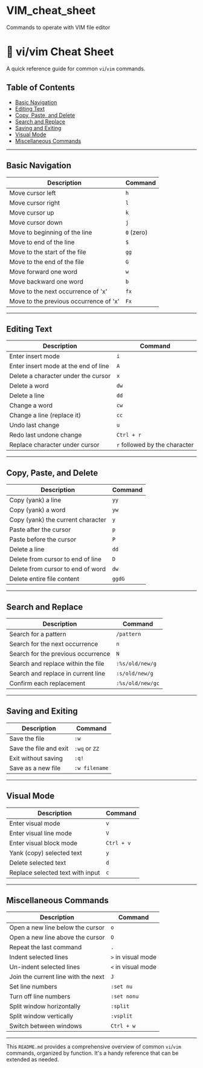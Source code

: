 # VIM_cheat_sheet
Commands to operate with  VIM file editor
# 📝 vi/vim Cheat Sheet

A quick reference guide for common `vi`/`vim` commands.

## Table of Contents
- [Basic Navigation](#basic-navigation)
- [Editing Text](#editing-text)
- [Copy, Paste, and Delete](#copy-paste-and-delete)
- [Search and Replace](#search-and-replace)
- [Saving and Exiting](#saving-and-exiting)
- [Visual Mode](#visual-mode)
- [Miscellaneous Commands](#miscellaneous-commands)

---

## Basic Navigation

| Description                            | Command         |
|----------------------------------------|-----------------|
| Move cursor left                       | `h`             |
| Move cursor right                      | `l`             |
| Move cursor up                         | `k`             |
| Move cursor down                       | `j`             |
| Move to beginning of the line          | `0` (zero)      |
| Move to end of the line                | `$`             |
| Move to the start of the file          | `gg`            |
| Move to the end of the file            | `G`             |
| Move forward one word                  | `w`             |
| Move backward one word                 | `b`             |
| Move to the next occurrence of 'x'     | `fx`            |
| Move to the previous occurrence of 'x' | `Fx`            |

---

## Editing Text

| Description                            | Command         |
|----------------------------------------|-----------------|
| Enter insert mode                      | `i`             |
| Enter insert mode at the end of line   | `A`             |
| Delete a character under the cursor    | `x`             |
| Delete a word                          | `dw`            |
| Delete a line                          | `dd`            |
| Change a word                          | `cw`            |
| Change a line (replace it)             | `cc`            |
| Undo last change                       | `u`             |
| Redo last undone change                | `Ctrl + r`      |
| Replace character under cursor         | `r` followed by the character |

---

## Copy, Paste, and Delete

| Description                            | Command         |
|----------------------------------------|-----------------|
| Copy (yank) a line                     | `yy`            |
| Copy (yank) a word                     | `yw`            |
| Copy (yank) the current character      | `y`             |
| Paste after the cursor                 | `p`             |
| Paste before the cursor                | `P`             |
| Delete a line                          | `dd`            |
| Delete from cursor to end of line      | `D`             |
| Delete from cursor to end of word      | `dw`            |
| Delete entire file content             | `ggdG`          |

---

## Search and Replace

| Description                            | Command                                |
|----------------------------------------|----------------------------------------|
| Search for a pattern                   | `/pattern`                             |
| Search for the next occurrence         | `n`                                    |
| Search for the previous occurrence     | `N`                                    |
| Search and replace within the file     | `:%s/old/new/g`                        |
| Search and replace in current line     | `:s/old/new/g`                         |
| Confirm each replacement               | `:%s/old/new/gc`                       |

---

## Saving and Exiting

| Description                            | Command         |
|----------------------------------------|-----------------|
| Save the file                          | `:w`            |
| Save the file and exit                 | `:wq` or `ZZ`   |
| Exit without saving                    | `:q!`           |
| Save as a new file                     | `:w filename`   |

---

## Visual Mode

| Description                            | Command         |
|----------------------------------------|-----------------|
| Enter visual mode                      | `v`             |
| Enter visual line mode                 | `V`             |
| Enter visual block mode                | `Ctrl + v`      |
| Yank (copy) selected text              | `y`             |
| Delete selected text                   | `d`             |
| Replace selected text with input       | `c`             |

---

## Miscellaneous Commands

| Description                            | Command         |
|----------------------------------------|-----------------|
| Open a new line below the cursor       | `o`             |
| Open a new line above the cursor       | `O`             |
| Repeat the last command                | `.`             |
| Indent selected lines                  | `>` in visual mode |
| Un-indent selected lines               | `<` in visual mode |
| Join the current line with the next    | `J`             |
| Set line numbers                       | `:set nu`       |
| Turn off line numbers                  | `:set nonu`     |
| Split window horizontally              | `:split`        |
| Split window vertically                | `:vsplit`       |
| Switch between windows                 | `Ctrl + w`      |

---

This `README.md` provides a comprehensive overview of common `vi`/`vim` commands, organized by function. It's a handy reference that can be extended as needed.
